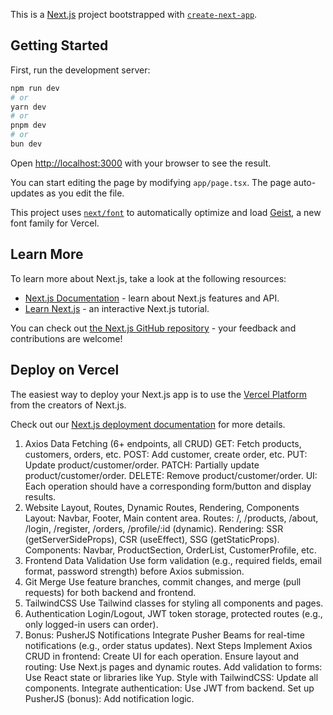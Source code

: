 This is a [Next.js](https://nextjs.org) project bootstrapped with [`create-next-app`](https://nextjs.org/docs/app/api-reference/cli/create-next-app).

## Getting Started

First, run the development server:

```bash
npm run dev
# or
yarn dev
# or
pnpm dev
# or
bun dev
```

Open [http://localhost:3000](http://localhost:3000) with your browser to see the result.

You can start editing the page by modifying `app/page.tsx`. The page auto-updates as you edit the file.

This project uses [`next/font`](https://nextjs.org/docs/app/building-your-application/optimizing/fonts) to automatically optimize and load [Geist](https://vercel.com/font), a new font family for Vercel.

## Learn More

To learn more about Next.js, take a look at the following resources:

- [Next.js Documentation](https://nextjs.org/docs) - learn about Next.js features and API.
- [Learn Next.js](https://nextjs.org/learn) - an interactive Next.js tutorial.

You can check out [the Next.js GitHub repository](https://github.com/vercel/next.js) - your feedback and contributions are welcome!

## Deploy on Vercel

The easiest way to deploy your Next.js app is to use the [Vercel Platform](https://vercel.com/new?utm_medium=default-template&filter=next.js&utm_source=create-next-app&utm_campaign=create-next-app-readme) from the creators of Next.js.

Check out our [Next.js deployment documentation](https://nextjs.org/docs/app/building-your-application/deploying) for more details.


1. Axios Data Fetching (6+ endpoints, all CRUD)
GET: Fetch products, customers, orders, etc.
POST: Add customer, create order, etc.
PUT: Update product/customer/order.
PATCH: Partially update product/customer/order.
DELETE: Remove product/customer/order.
UI: Each operation should have a corresponding form/button and display results.
2. Website Layout, Routes, Dynamic Routes, Rendering, Components
Layout: Navbar, Footer, Main content area.
Routes: /, /products, /about, /login, /register, /orders, /profile/:id (dynamic).
Rendering: SSR (getServerSideProps), CSR (useEffect), SSG (getStaticProps).
Components: Navbar, ProductSection, OrderList, CustomerProfile, etc.
3. Frontend Data Validation
Use form validation (e.g., required fields, email format, password strength) before Axios submission.
4. Git Merge
Use feature branches, commit changes, and merge (pull requests) for both backend and frontend.
5. TailwindCSS
Use Tailwind classes for styling all components and pages.
6. Authentication
Login/Logout, JWT token storage, protected routes (e.g., only logged-in users can order).
7. Bonus: PusherJS Notifications
Integrate Pusher Beams for real-time notifications (e.g., order status updates).
Next Steps
Implement Axios CRUD in frontend: Create UI for each operation.
Ensure layout and routing: Use Next.js pages and dynamic routes.
Add validation to forms: Use React state or libraries like Yup.
Style with TailwindCSS: Update all components.
Integrate authentication: Use JWT from backend.
Set up PusherJS (bonus): Add notification logic.